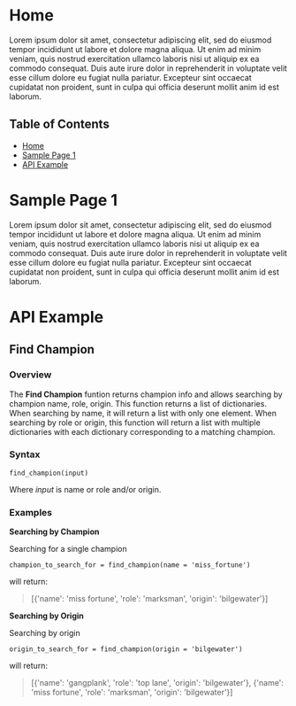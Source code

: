 # Home
Lorem ipsum dolor sit amet, consectetur adipiscing elit, sed do eiusmod tempor incididunt ut labore et dolore magna aliqua. Ut enim ad minim veniam, quis nostrud exercitation ullamco laboris nisi ut aliquip ex ea commodo consequat. Duis aute irure dolor in reprehenderit in voluptate velit esse cillum dolore eu fugiat nulla pariatur. Excepteur sint occaecat cupidatat non proident, sunt in culpa qui officia deserunt mollit anim id est laborum.

## Table of Contents
* [Home](README.md#home)
* [Sample Page 1](README.md#sample-page-1)
* [API Example](README.md#api-example)

# Sample Page 1

Lorem ipsum dolor sit amet, consectetur adipiscing elit, sed do eiusmod tempor incididunt ut labore et dolore magna aliqua. Ut enim ad minim veniam, quis nostrud exercitation ullamco laboris nisi ut aliquip ex ea commodo consequat. Duis aute irure dolor in reprehenderit in voluptate velit esse cillum dolore eu fugiat nulla pariatur. Excepteur sint occaecat cupidatat non proident, sunt in culpa qui officia deserunt mollit anim id est laborum.

# API Example
## Find Champion
### Overview
The **Find Champion** funtion returns champion info and allows searching by champion name, role, origin. This function returns a list of dictionaries. When searching by name, it will return a list with only one element. When searching by role or origin, this function will return a list with multiple dictionaries with each dictionary corresponding to a matching champion.

### Syntax

`find_champion(input)`

Where *input* is name or role and/or origin.

### Examples
**Searching by Champion**

Searching for a single champion
```
champion_to_search_for = find_champion(name = 'miss_fortune')
```
will return:

> [{'name': 'miss fortune', 'role': 'marksman', 'origin': 'bilgewater'}]


**Searching by Origin**

Searching by origin
```
origin_to_search_for = find_champion(origin = 'bilgewater')
```
will return:
> [{'name': 'gangplank', 'role': 'top lane', 'origin': 'bilgewater'}, {'name': 'miss fortune', 'role': 'marksman', 'origin': 'bilgewater'}]

